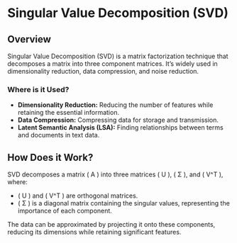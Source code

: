 # Singular Value Decomposition (SVD)

## Overview
Singular Value Decomposition (SVD) is a matrix factorization technique that decomposes a matrix into three component matrices. It’s widely used in dimensionality reduction, data compression, and noise reduction.

### Where is it Used?
- **Dimensionality Reduction:** Reducing the number of features while retaining the essential information.
- **Data Compression:** Compressing data for storage and transmission.
- **Latent Semantic Analysis (LSA):** Finding relationships between terms and documents in text data.

## How Does it Work?
SVD decomposes a matrix \( A \) into three matrices \( U \), \( Σ \), and \( V^T \), where:
- \( U \) and \( V^T \) are orthogonal matrices.
- \( Σ \) is a diagonal matrix containing the singular values, representing the importance of each component.

The data can be approximated by projecting it onto these components, reducing its dimensions while retaining significant features.
